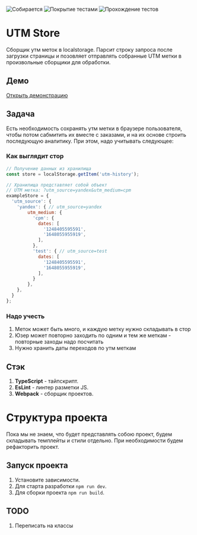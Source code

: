 ![Собирается](https://img.shields.io/badge/Сборка-Успешно-brightgreen?style=plastic&logo=netlify)
![Покрытие тестами](https://img.shields.io/badge/Покрытие%20тестами-100%20процетов-yellow?style=plastic&logo=mocha)
![Прохождение тестов](https://img.shields.io/badge/Прохождение%20тестов-1/1-brightgreen?style=plastic&logo=mocha)

# UTM Store
Сборщик утм меток в localstorage. Парсит строку запроса после загрузки страницы и позовляет отправлять собранные UTM 
метки в произвольные сборщики для обработки.

## Демо

[Открыть демонстрацию](https://vanyapr.github.io/utm-to-localstorage/)

## Задача
Есть необходимость сохранять утм метки в браузере пользователя, чтобы потом сабмитить их вместе с заказами, и на их
основе строить последующую аналитику. При этом, надо учитывать следующее:

### Как выглядит стор
```js
// Получение данных из хранилища
const store = localStorage.getItem('utm-history');

// Хранилища представляет собой объект
// UTM метка: ?utm_source=yandex&utm_medium=cpm
exampleStore = {
  'utm_source': {
    'yandex': { // utm_source=yandex
        utm_medium: {
          'cpm': {
            dates: [
              '1248405595591',
              '1648055955919',
            ],
          },
          'test': { // utm_source=test
            dates: [
              '1248405595591',
              '1648055955919',
            ],
          }
        },
    },
  }
};
```

### Надо учесть
1) Меток может быть много, и каждую метку нужно складывать в стор
2) Юзер может повторно заходить по одним и тем же меткам - повторные заходы надо посчитать
3) Нужно хранить даты переходов по утм меткам

## Стэк
1) **TypeScript** - тайпскрипт.
2) **EsLint** - линтер разметки JS.
3) **Webpack** - сборщик проектов.

# Структура проекта
Пока мы не знаем, что будет представлять собою проект, будем складывать темплейты и стили отдельно. При необходимости будем 
рефакторить проект.

## Запуск проекта
1) Установите зависимости.
2) Для старта разработки `npm run dev`.
3) Для сборки проекта `npm run build`.

## TODO
1) Переписать на классы

